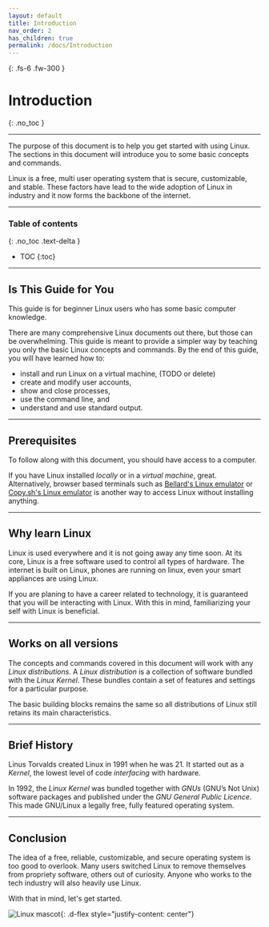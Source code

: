 ```yaml
---
layout: default
title: Introduction
nav_order: 2
has_children: true
permalink: /docs/Introduction
---
```


{: .fs-6 .fw-300 }

# Introduction
{: .no_toc }

---

The purpose of this document is to help you get started with using Linux. The sections in this document will introduce you to some basic concepts and commands.

Linux is a free, multi user operating system that is secure, customizable, and stable. These factors have lead to the wide adoption of Linux in industry and it now forms the backbone of the internet.

---

### Table of contents
{: .no_toc .text-delta }
* TOC
{:toc}

---

## Is This Guide for You
This guide is for beginner Linux users who has some basic computer knowledge.

There are many comprehensive Linux documents out there, but those can be overwhelming. This guide is meant to provide a simpler way by teaching you only the basic Linux concepts and commands. By the end of this guide, you will have learned how to:

* install and run Linux on a virtual machine, (TODO or delete)
* create and modify user accounts,
* show and close processes,
* use the command line, and
* understand and use standard output.

---

## Prerequisites
To follow along with this document, you should have access to a computer.

If you have Linux installed _locally_ or in a _virtual machine_, great. Alternatively, browser based terminals such as [Bellard's Linux emulator](https://bellard.org/jslinux/ "Browser Linux emulator") or [Copy.sh's Linux emulator](https://copy.sh/v86/ "Browser Linux emulator") is another way to access Linux without installing anything.

---

## Why learn Linux
Linux is used everywhere and it is not going away any time soon. At its core, Linux is a free software used to control all types of hardware. The internet is built on Linux, phones are running on linux, even your smart appliances are using Linux.

If you are planing to have a career related to technology, it is guaranteed that you will be interacting with Linux. With this in mind, familiarizing your self with Linux is beneficial.

---

## Works on all versions
The concepts and commands covered in this document will work with any _Linux distributions_. A _Linux distribution_ is a collection of software bundled with the _Linux Kernel_. These bundles contain a set of features and settings for a particular purpose.

The basic building blocks remains the same so all distributions of Linux still retains its main characteristics.

---

## Brief History
Linus Torvalds created Linux in 1991 when he was 21. It started out as a _Kernel_, the lowest level of code _interfacing_ with hardware.

In 1992, the _Linux Kernel_ was bundled together with _GNUs_ (GNU’s Not Unix) software packages and published under the _GNU General Public Licence_. This made GNU/Linux a legally free, fully featured operating system.

---

## Conclusion
The idea of a free, reliable, customizable, and secure operating system is too good to overlook. Many users switched Linux to remove themselves from propriety software, others out of curiosity. Anyone who works to the tech industry will also heavily use Linux.

With that in mind, let's get started.

![Linux mascot](https://github.com/dl90/linux-basics/blob/gh-pages/docs/images/icons/tux.png?raw=true "Tux"){: .d-flex style="justify-content: center"}
